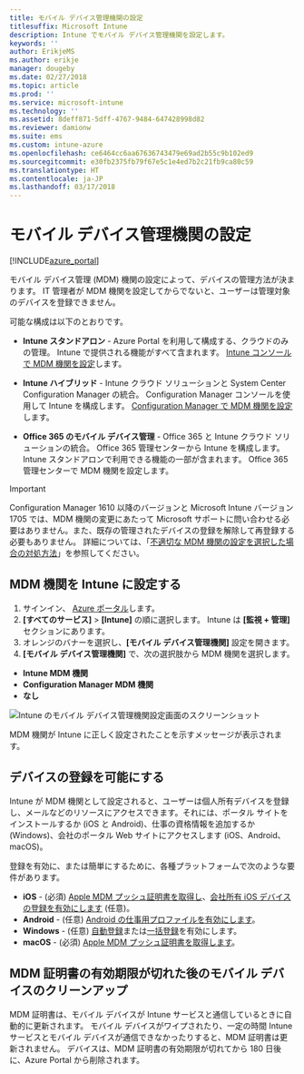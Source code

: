 ```yaml
---
title: モバイル デバイス管理機関の設定
titlesuffix: Microsoft Intune
description: Intune でモバイル デバイス管理機関を設定します。
keywords: ''
author: ErikjeMS
ms.author: erikje
manager: dougeby
ms.date: 02/27/2018
ms.topic: article
ms.prod: ''
ms.service: microsoft-intune
ms.technology: ''
ms.assetid: 8deff871-5dff-4767-9484-647428998d82
ms.reviewer: damionw
ms.suite: ems
ms.custom: intune-azure
ms.openlocfilehash: ce6464cc6aa67636743479e69ad2b55c9b102ed9
ms.sourcegitcommit: e30fb2375fb79f67e5c1e4ed7b2c21fb9ca80c59
ms.translationtype: HT
ms.contentlocale: ja-JP
ms.lasthandoff: 03/17/2018
---
```

# <a name="set-the-mobile-device-management-authority"></a>モバイル デバイス管理機関の設定

[!INCLUDE[azure_portal](./includes/azure_portal.md)]

モバイル デバイス管理 (MDM) 機関の設定によって、デバイスの管理方法が決まります。 IT 管理者が MDM 機関を設定してからでないと、ユーザーは管理対象のデバイスを登録できません。

可能な構成は以下のとおりです。

- **Intune スタンドアロン** - Azure Portal を利用して構成する、クラウドのみの管理。 Intune で提供される機能がすべて含まれます。 [Intune コンソールで MDM 機関を設定](#set-mdm-authority-to-intune)します。

- **Intune ハイブリッド** - Intune クラウド ソリューションと System Center Configuration Manager の統合。 Configuration Manager コンソールを使用して Intune を構成します。 [Configuration Manager で MDM 機関を設定](https://docs.microsoft.com/sccm/mdm/deploy-use/configure-intune-subscription)します。

- **Office 365 のモバイル デバイス管理** - Office 365 と Intune クラウド ソリューションの統合。 Office 365 管理センターから Intune を構成します。 Intune スタンドアロンで利用できる機能の一部が含まれます。 Office 365 管理センターで MDM 機関を設定します。

>[!IMPORTANT]    
Configuration Manager 1610 以降のバージョンと Microsoft Intune バージョン 1705 では、MDM 機関の変更にあたって Microsoft サポートに問い合わせる必要はありません。また、既存の管理されたデバイスの登録を解除して再登録する必要もありません。 詳細については、「[不適切な MDM 機関の設定を選択した場合の対処方法](/intune-classic/deploy-use/prerequisites-for-enrollment#what-to-do-if-you-choose-the-wrong-mdm-authority-setting)」を参照してください。

## <a name="set-mdm-authority-to-intune"></a>MDM 機関を Intune に設定する

1. サインイン、 [Azure ポータル](https://portal.azure.com)します。
2. **[すべてのサービス]** > **[Intune]** の順に選択します。 Intune は **[監視 + 管理]** セクションにあります。
2. オレンジのバナーを選択し、**[モバイル デバイス管理機関]** 設定を開きます。
3. **[モバイル デバイス管理機関]** で、次の選択肢から MDM 機関を選択します。
  - **Intune MDM 機関**
  - **Configuration Manager MDM 機関**
  - **なし**

  ![Intune のモバイル デバイス管理機関設定画面のスクリーンショット](media/set-mdm-auth.png)

  MDM 機関が Intune に正しく設定されたことを示すメッセージが表示されます。

## <a name="enable-device-enrollment"></a>デバイスの登録を可能にする

Intune が MDM 機関として設定されると、ユーザーは個人所有デバイスを登録し、メールなどのリソースにアクセスできます。それには、ポータル サイトをインストールするか (iOS と Android)、仕事の資格情報を追加するか (Windows)、会社のポータル Web サイトにアクセスします (iOS、Android、macOS)。

登録を有効に、または簡単にするために、各種プラットフォームで次のような要件があります。
- **iOS** - (必須) [Apple MDM プッシュ証明書を取得し](apple-mdm-push-certificate-get.md)、[会社所有 iOS デバイスの登録を有効にします](ios-enroll.md) (任意)。
- **Android** - (任意) [Android の仕事用プロファイルを有効にします](android-enroll.md)。
- **Windows** - (任意) [自動登録](windows-enroll.md)または[一括登録](windows-bulk-enroll.md)を有効にします。
- **macOS** - (必須) [Apple MDM プッシュ証明書を取得します](apple-mdm-push-certificate-get.md)。


## <a name="mobile-device-cleanup-after-mdm-certificate-expiration"></a>MDM 証明書の有効期限が切れた後のモバイル デバイスのクリーンアップ

MDM 証明書は、モバイル デバイスが Intune サービスと通信しているときに自動的に更新されます。 モバイル デバイスがワイプされたり、一定の時間 Intune サービスとモバイル デバイスが通信できなかったりすると、MDM 証明書は更新されません。 デバイスは、MDM 証明書の有効期限が切れてから 180 日後に、Azure Portal から削除されます。
